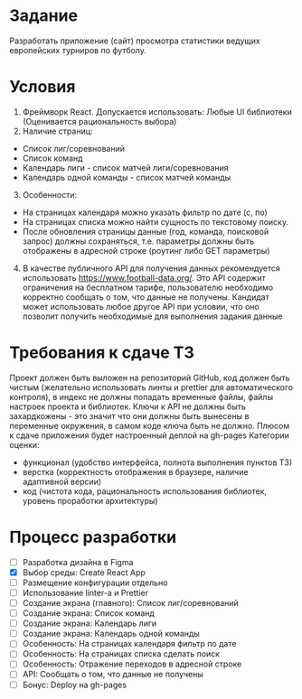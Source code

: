 # Задание
Разработать приложение (сайт) просмотра статистики ведущих европейских турниров по футболу.

# Условия
1. Фреймворк React. Допускается использовать: Любые UI библиотеки (Оценивается
рациональность выбора)
2. Наличие страниц:
- Список лиг/соревнований
- Список команд
- Календарь лиги - список матчей лиги/соревнования
- Календарь одной команды - список матчей команды  
3. Особенности:
- На страницах календаря можно указать фильтр по дате (с, по)
- На страницах списка можно найти сущность по текстовому поиску.
- После обновления страницы данные (год, команда, поисковой запрос) должны
сохраняться, т.е. параметры должны быть отображены в адресной строке
(роутинг либо GET параметры)
4. В качестве публичного API для получения данных рекомендуется использовать
https://www.football-data.org/. Это API содержит ограничения на бесплатном
тарифе, пользователю необходимо корректно сообщать о том, что данные не
получены. Кандидат может использовать любое другое API при условии, что
оно позволит получить необходимые для выполнения задания данные

# Требования к сдаче ТЗ
Проект должен быть выложен на репозиторий GitHub, код должен быть чистым
(желательно использовать линты и prettier для автоматического контроля), в индекс не
должны попадать временные файлы, файлы настроек проекта и библиотек.
Ключи к API не должны быть захардкожены - это значит что они должны быть
вынесены в переменные окружения, в самом коде ключа быть не должно.
Плюсом к сдаче приложения будет настроенный деплой на gh-pages
Категории оценки:
- функционал (удобство интерфейса, полнота выполнения пунктов ТЗ)
- верстка (корректность отображения в браузере, наличие адаптивной версии)
- код (чистота кода, рациональность использования библиотек, уровень
проработки архитектуры)

# Процесс разработки
- [ ] Разработка дизайна в Figma
- [x] Выбор среды: Create React App  
- [ ] Размещение конфигурации отдельно
- [ ] Использование linter-а и Prettier
- [ ] Создание экрана (главного): Список лиг/соревнований
- [ ] Создание экрана: Список команд
- [ ] Создание экрана: Календарь лиги
- [ ] Создание экрана: Календарь одной команды
- [ ] Особенность: На страницах календаря фильтр по дате
- [ ] Особенность: На страницах списка сделать поиск
- [ ] Особенность: Отражение переходов в адресной строке
- [ ] API: Сообщать о том, что данные не получены
- [ ] Бонус: Deploy на gh-pages